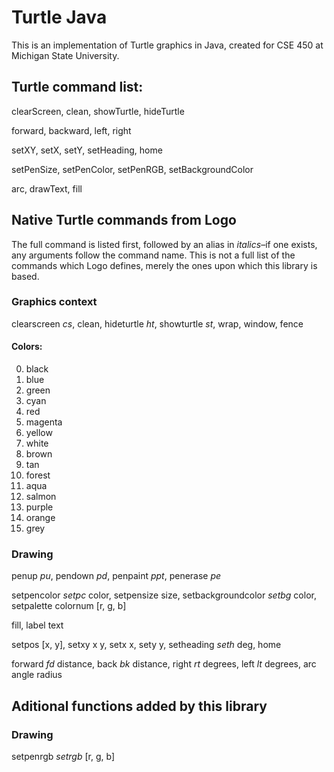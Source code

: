 # Turtle Java

This is an implementation of Turtle graphics in Java, created for CSE 450 at
Michigan State University.

## Turtle command list:

clearScreen, clean, showTurtle, hideTurtle

forward, backward, left, right

setXY, setX, setY, setHeading, home

setPenSize, setPenColor, setPenRGB, setBackgroundColor

arc, drawText, fill


## Native Turtle commands from Logo
The full command is listed first, followed by an alias in *italics*–if one exists,
any arguments follow the command name.  This is not a full list of the commands which
Logo defines, merely the ones upon which this library is based.

### Graphics context
clearscreen *cs*, clean, hideturtle  *ht*, showturtle  *st*, wrap, window, fence

#### Colors:

0. black
1. blue
2. green
3. cyan
4. red
5. magenta
6. yellow
7. white
8. brown
9. tan
10. forest
11. aqua
12. salmon
13. purple
14. orange
15. grey

### Drawing
penup *pu*, pendown *pd*, penpaint *ppt*, penerase *pe*

setpencolor *setpc* color, setpensize size, setbackgroundcolor *setbg* color, setpalette colornum [r, g, b]

fill, label text

setpos [x, y], setxy x y, setx x, sety y, setheading *seth* deg, home

forward *fd* distance, back *bk* distance, right *rt* degrees, left *lt* degrees, arc angle radius

## Aditional functions added by this library

### Drawing
setpenrgb *setrgb* [r, g, b]